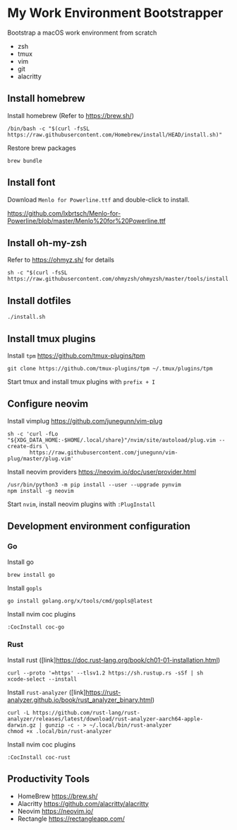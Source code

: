 # My Work Environment Bootstrapper

Bootstrap a macOS work environment from scratch

- zsh
- tmux
- vim
- git
- alacritty

## Install homebrew

Install homebrew (Refer to <https://brew.sh/>)

```
/bin/bash -c "$(curl -fsSL https://raw.githubusercontent.com/Homebrew/install/HEAD/install.sh)"
```

Restore brew packages

```
brew bundle
```

## Install font

Download `Menlo for Powerline.ttf` and double-click to install.

<https://github.com/lxbrtsch/Menlo-for-Powerline/blob/master/Menlo%20for%20Powerline.ttf>

## Install oh-my-zsh

Refer to <https://ohmyz.sh/> for details

```
sh -c "$(curl -fsSL https://raw.githubusercontent.com/ohmyzsh/ohmyzsh/master/tools/install.sh)"
```

## Install dotfiles

```
./install.sh
```

## Install tmux plugins

Install `tpm` <https://github.com/tmux-plugins/tpm>

```
git clone https://github.com/tmux-plugins/tpm ~/.tmux/plugins/tpm
```

Start tmux and install tmux plugins with `prefix + I`


## Configure neovim

Install vimplug <https://github.com/junegunn/vim-plug>

```
sh -c 'curl -fLo "${XDG_DATA_HOME:-$HOME/.local/share}"/nvim/site/autoload/plug.vim --create-dirs \
       https://raw.githubusercontent.com/junegunn/vim-plug/master/plug.vim'
```

Install neovim providers <https://neovim.io/doc/user/provider.html>

```
/usr/bin/python3 -m pip install --user --upgrade pynvim
npm install -g neovim
```

Start `nvim`, install neovim plugins with `:PlugInstall`

## Development environment configuration

### Go

Install go

```
brew install go
```

Install `gopls`

```
go install golang.org/x/tools/cmd/gopls@latest
```

Install nvim coc plugins

```
:CocInstall coc-go
```

### Rust

Install rust ([link]<https://doc.rust-lang.org/book/ch01-01-installation.html>)

```
curl --proto '=https' --tlsv1.2 https://sh.rustup.rs -sSf | sh
xcode-select --install
```

Install `rust-analyzer` ([link]<https://rust-analyzer.github.io/book/rust_analyzer_binary.html>)

```
curl -L https://github.com/rust-lang/rust-analyzer/releases/latest/download/rust-analyzer-aarch64-apple-darwin.gz | gunzip -c - > ~/.local/bin/rust-analyzer
chmod +x .local/bin/rust-analyzer
```

Install nvim coc plugins

```
:CocInstall coc-rust
```

## Productivity Tools

- HomeBrew <https://brew.sh/>
- Alacritty <https://github.com/alacritty/alacritty>
- Neovim <https://neovim.io/>
- Rectangle <https://rectangleapp.com/>
